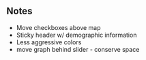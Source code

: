 ## Notes
* Move checkboxes above map
* Sticky header w/ demographic information
* Less aggressive colors
* move graph behind slider - conserve space